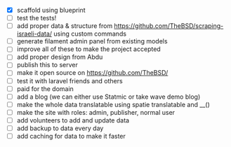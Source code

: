 - [x] scaffold using blueprint 
- [ ] test the tests!
- [ ] add proper data & structure from https://github.com/TheBSD/scraping-israeli-data/ using custom commands
- [ ] generate filament admin panel from existing models 
- [ ] improve all of these to make the project accepted
- [ ] add proper design from Abdu 
- [ ] publish this to server
- [ ] make it open source on https://github.com/TheBSD/
- [ ] test it with laravel friends and others
- [ ] paid for the domain
- [ ] add a blog (we can either use Statmic or take wave demo blog)
- [ ] make the whole data translatable using spatie translatable and __()
- [ ] make the site with roles: admin, publisher, normal user 
- [ ] add volunteers to add and update data
- [ ] add backup to data every day
- [ ] add caching for data to make it faster
